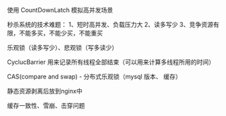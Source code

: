 使用 CountDownLatch 模拟高并发场景

秒杀系统的技术难题：
1、短时高并发、负载压力大
2、读多写少
3、竞争资源有限，不能多买，不能少买，不能重买

乐观锁（读多写少）、悲观锁（写多读少）
 
CyclucBarrier 用来记录所有线程全部结束（可以用来计算多线程所用的时间）

CAS(compare and swap) - 分布式乐观锁（mysql 版本、 缓存）

静态资源剥离后放到nginx中

缓存一致性、雪崩、击穿问题